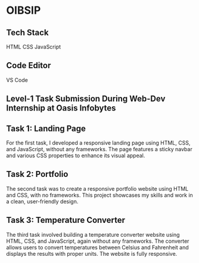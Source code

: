 # OIBSIP
## Tech Stack
HTML
CSS
JavaScript
## Code Editor
VS Code
## Level-1 Task Submission During Web-Dev Internship at Oasis Infobytes
## Task 1: Landing Page
For the first task, I developed a responsive landing page using HTML, CSS, and JavaScript, without any frameworks. The page features a sticky navbar and various CSS properties to enhance its visual appeal.

## Task 2: Portfolio
The second task was to create a responsive portfolio website using HTML and CSS, with no frameworks. This project showcases my skills and work in a clean, user-friendly design.

## Task 3: Temperature Converter
The third task involved building a temperature converter website using HTML, CSS, and JavaScript, again without any frameworks. The converter allows users to convert temperatures between Celsius and Fahrenheit and displays the results with proper units. The website is fully responsive.
